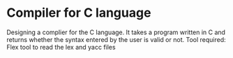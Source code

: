 # Compiler for C language
Designing a complier for the C language. It takes a program written in C and returns whether the syntax entered by the user is valid or not. 
Tool required: Flex tool to read the lex and yacc files
